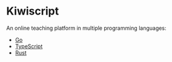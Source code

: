 # Kiwiscript

An online teaching platform in multiple programming languages:

- [Go](kiwiscript_go/README.md)
- [TypeScript](kiwiscript_node/README.md)
- [Rust](kiwiscript_rust/README.md)
